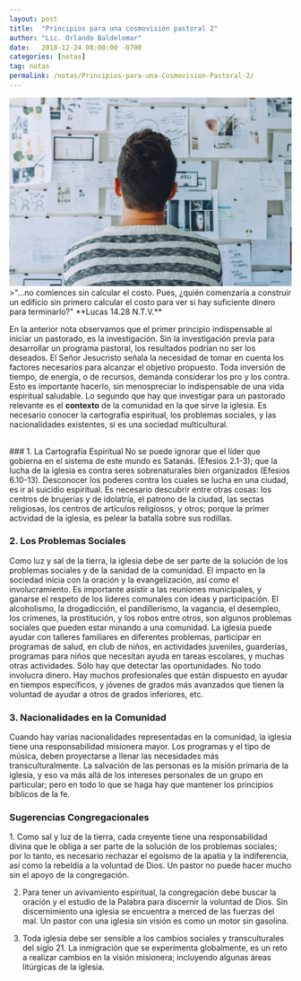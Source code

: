 ```yaml
---
layout: post
title:  "Principios para una cosmovisión pastoral 2"
author: "Lic. Orlando Baldelomar"
date:   2018-12-24 08:00:00 -0700
categories: [notas]
tag: notas
permalink: /notas/Principios-para-una-Cosmovision-Pastoral-2/
---
```

<img src="/assets/img/cosmovision.jpeg" class="img-fluid" alt="Responsive image">

<br>
>"...no comiences sin calcular el costo. Pues, ¿quién comenzaría a construir un edificio sin primero calcular el costo para ver si hay suficiente dinero para terminarlo?"
**Lucas 14.28 N.T.V.**


<br>

En la anterior nota observamos que el primer principio indispensable al iniciar un pastorado, es la investigación. Sin la investigación previa para desarrollar un programa pastoral, los resultados podrían no ser los deseados. El Señor Jesucristo señala la necesidad de tomar en cuenta los factores necesarios para alcanzar el objetivo propuesto. Toda inversión de tiempo, de energía, o de recursos, demanda considerar los pro y los contra. Esto es importante hacerlo, sin menospreciar lo indispensable de una vida espiritual saludable. Lo segundo que hay que investigar para un pastorado relevante es el **contexto** de la comunidad en la que sirve la iglesia. Es necesario conocer la cartografía espiritual, los problemas sociales, y las nacionalidades existentes, si es una sociedad multicultural.

<br>
### 1. La Cartografía Espiritual
No se puede ignorar que el líder que gobierna en el sistema de este mundo es Satanás. (Efesios 2.1-3); que la lucha de la iglesia es contra seres sobrenaturales bien organizados  (Efesios 6.10-13). Desconocer los poderes contra los cuales se lucha en una ciudad, es ir al suicidio espiritual. Es necesario descubrir entre otras cosas: los centros de brujerías y de idolatría, el patrono de  la ciudad, las sectas religiosas, los centros de artículos religiosos, y otros; porque la primer actividad de la iglesia, es pelear la batalla sobre sus rodillas.

### 2. Los Problemas Sociales
Como luz y sal de la tierra, la iglesia debe de ser parte de la solución de los problemas sociales y de la sanidad de la comunidad. El impacto en la sociedad inicia con la oración y la evangelización, así como el involucramiento. Es importante asistir a las reuniones municipales, y ganarse el respeto de los líderes comunales con ideas y participación. 
El alcoholismo, la drogadicción, el pandillerismo, la vagancia, el desempleo, los crímenes, la prostitución, y los robos entre otros, son algunos problemas sociales que pueden estar minando a una comunidad. La iglesia puede ayudar con talleres familiares en diferentes problemas, participar en programas de salud, en club de niños, 
en actividades juveniles, guarderías, programas para niños que necesitan ayuda en tareas escolares, y muchas otras actividades.  Sólo hay que detectar las oportunidades. No todo involucra dinero. Hay muchos profesionales que están dispuesto en ayudar en  tiempos  específicos, y jóvenes de grados más avanzados que tienen la voluntad de ayudar a otros de grados inferiores, etc.
 

### 3. Nacionalidades en la Comunidad
Cuando hay varias nacionalidades representadas en la comunidad, la iglesia tiene una responsabilidad misionera mayor. Los programas y el tipo de música, deben proyectarse a llenar las necesidades más transculturalmente. La salvación de las personas es la misión primaria de la iglesia, y eso va más allá de los intereses personales de un grupo en particular; pero en todo lo que se haga hay que mantener los principios bíblicos de la fe.

<h3 class="text-center">Sugerencias Congregacionales</h3>
1. Como sal y luz de la tierra, cada creyente tiene una responsabilidad divina que le obliga a ser parte de la solución de los problemas sociales; por lo tanto, es necesario rechazar el egoísmo de la apatía y la indiferencia, así como la rebeldía a la voluntad de Dios. Un pastor no puede hacer mucho sin el apoyo de la congregación.

2. Para tener un avivamiento espiritual, la congregación debe buscar la oración y el estudio de la Palabra para discernir la voluntad de Dios. Sin discernimiento una iglesia se encuentra a merced de las fuerzas del mal. Un pastor con una iglesia sin visión es como un motor sin gasolina. 

3. Toda iglesia debe ser sensible a los cambios sociales y transculturales del siglo 21. La inmigración que se experimenta globalmente, es un reto a realizar cambios en la visión misionera; incluyendo algunas áreas litúrgicas de la iglesia.


<br>

